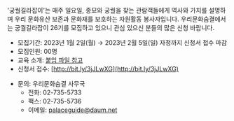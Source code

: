 '궁궐길라잡이'는 매주 일요일, 종묘와 궁궐을 찾는 관람객들에게 역사와 가치를 설명하며 우리 문화유산 보존과 문화재를 보호하는 자원활동 봉사자입니다. 우리문화숨결에서는 궁궐길라잡이 26기를 모집하고 있으니 관심 있으신 분들의 많은 신청 바랍니다.
- 모집기간: 2023년 1월 2일(월) → 2023년 2월 5일(일) 자정까지 신청서 접수 마감
- 모집인원: 00명
- 교육 소개: [붙임 파일 참고](http://bit.ly/3WJlv9t)
- 신청서 접수: [http://bit.ly/3jJLwXG](http://bit.ly/3jJLwXG)
* 문의: 우리문화숨결 사무국
  - 전화: 02-735-5733
  - 팩스: 02-735-5736
  - 이메일: [palaceguide@daum.net](https://www.cdg.go.krmailto:palaceguide@daum.net)